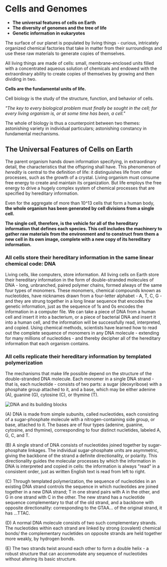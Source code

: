 # Cells and Genomes  

* **The universal features of cells on Earth**  
* **The diversity of genomes and the tree of life**  
* **Genetic information in eukaryotes**  

The surface of our planet is populated by living things - curious, intricately organized chemical factories that take in matter from their surroundings and use these raw materials to generate copies of themselves.   

All living things are made of cells: small, membrane-enclosed units filled with a concentrated aqueous solution of chemicals and endowed with the extraordinary ability to create copies of themselves by growing and then dividing in two.   

**Cells are the fundamental units of life.**   

Cell biology is the study of the structure, function, and behavior of cells.  

_"The key to every biological problem must finally be sought in the cell; for every living organism is, or at some time has been, a cell."_   

The whole of biology is thus a counterpoint between two themes: astonishing variety in individual particulars; astonishing constancy in fundamental mechanisms.  


## The Universal Features of Cells on Earth  

The parent organism hands down information specifying, in extraordinary detail, the characteristics that the offspring shall have. This phenomenon of _heredity_ is central to the definition of life: it distinguishes life from other processes, such as the growth of a crystal. Living organism must consume free energy to create and maintain its organization. But life employs the free energy to drive a hugely complex system of chemical processes that are specified by hereditary information.  

Even for the aggregate of more than 10^13 cells that form a human body, **the whole organism has been generated by cell divisions from a single cell.**  

**The single cell, therefore, is the vehicle for all of the hereditary information that defines each species. This cell includes the machinery to gather raw materials from the environment and to construct from them a new cell in its own image, complete with a new copy of its hereditary information.**  


### All cells store their hereditary information in the same linear chemical code: DNA  

Living cells, like computers, store information. All living cells on Earth store their hereditary information in the form of double-stranded molecules of DNA - long, unbranched, paired polymer chains, formed always of the same four types of monomers. These monomers, chemical compounds known as nucleotides, have nicknames drawn from a four-letter alphabet - A, T, C, G - and they are strung together in a long linear sequence that encodes the genetic information, just as the sequence of 1s and 0s encodes the information in a computer file. We can take a piece of DNA from a human cell and insert it into a bacterium, or a piece of bacterial DNA and insert it into a human cell, and the information will be successfully read, interpreted, and copied. Using chemical methods, scientists have learned how to read out the complete sequence of monomers in any DNA molecule - extending for many millions of nucleotides - and thereby decipher all of the hereditary information that each organism contains.

### All cells replicate their hereditary information by templated polymerization

The mechanisms that make life possible depend on the structure of the double-stranded DNA molecule. Each monomer in a single DNA strand - that is, each nucleotide - consists of two parts: a sugar (deoxyribose) with a phosphate group attached to it, and a base, which may be either adenine (A), guanine (G), cytosine (C), or thymine (T).   

![DNA and its building blocks](https://raw.githubusercontent.com/anushikhov/molecular-biology/master/img/1-2.png)  

(A) DNA is made from simple subunits, called nucleotides, each consisting of a sugar-phosphate molecule with a nitrogen-containing side group, or base, attached to it. The bases are of four types (adenine, guanine, cytosine, and thymine), corresponding to four distinct nucletides, labeled A, G, C, and T.  

(B) A single strand of DNA consists of nucleotides joined together by sugar-phosphate linkages. The individual sugar-phosphate units are asymmetric, giving the backbone of the strand a definite directionality, or polarity. This directionality guides the molecular processes by which the information in DNA is interpreted and copied in cells: the information is always "read" in a consistent order, just as written English text is read from left to right.  

(C) Through templated polymerization, the sequence of nucleotides in an existing DNA strand controls the sequence in which nucleotides are joined together in a new DNA strand; T in one strand pairs with A in the other, and G in one strand with C in the other. The new strand has a nucleotide sequence complementary to that of the old strand, and a backbone with opposite directionality: corresponding to the GTAA... of the original strand, it has ...TTAC.  

(D) A normal DNA molecule consists of two such complementary strands. The nucleotides within each strand are linked by strong (covalent) chemical bonds/ the complementary nucletides on opposite strands are held together more weakly, by hydrogen bonds.  

(E) The two strands twist around each other to form a double helix - a robust structure that can accommodate any sequence of nucleotides without altering its basic structure.  
